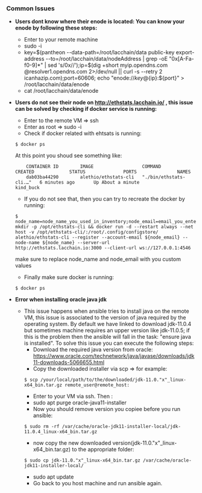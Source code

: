 ### Common Issues ###
* <strong>Users dont know where their enode is located: You can know your enode by following these steps:</strong>
    * Enter to your remote machine
    * sudo -i
    * key=$(pantheon --data-path=/root/lacchain/data public-key export-address --to=/root/lacchain/data/nodeAddress | grep -oE "0x[A-Fa-f0-9]*" | sed 's/0x//');ip=$(dig +short myip.opendns.com @resolver1.opendns.com 2>/dev/null || curl -s --retry 2 icanhazip.com);port=60606; echo "enode://${key}@${ip}:${port}" > /root/lacchain/data/enode
    * cat /root/lacchain/data/enode

* <strong>Users do not see their node on http://ethstats.lacchain.io/ , this issue can be solved by checking if docker service is running:</strong>
    * Enter to the remote VM => ssh
    * Enter as root => sudo -i
    * Check if docker related with ehtsats is running: 
    ```shell
    $ docker ps
    ```
    At this point you shoud see something like:
    ```shell
        CONTAINER ID        IMAGE                  COMMAND                  CREATED             STATUS              PORTS               NAMES
        dab03ba44290        alethio/ethstats-cli   "./bin/ethstats-cli.…"   6 minutes ago       Up About a minute                       kind_buck
    ```
    * If you do not see that, then you can try to recreate the docker by running:
    ```shell
    $ node_name=node_name_you_used_in_inventory;node_email=email_you_entered_in_inventory; mkdir -p /opt/ethstats-cli && docker run -d --restart always --net host -v /opt/ethstats-cli/:/root/.config/configstore/ alethio/ethstats-cli --register --account-email ${node_email} --node-name ${node_name} --server-url http://ethstats.lacchain.io:3000 --client-url ws://127.0.0.1:4546
    ```
    make sure to replace node_name and node_email with you custom values
    * Finally make sure docker is running:
    ```shell
    $ docker ps
    ```

* <strong>Error when installing oracle java jdk</strong>
    * This issue happens when ansible tries to install java on the remote VM, this issue is associated to the version of java required by the operating system. By default we have linked to download jdk-11.0.4 but sometimes machine requires an upper version like jdk-11.0.5; if this is the problem then the ansible will fall in the task: "ensure java is installed". To solve this issue you can execute the following steps:
        * Download the required java version from oracle: https://www.oracle.com/technetwork/java/javase/downloads/jdk11-downloads-5066655.html
        * Copy the downloaded installer via scp => for example:
        ```shell
        $ scp /your/local/path/to/the/downloaded/jdk-11.0."x"_linux-x64_bin.tar.gz remote_user@remote_host:
        ```
        * Enter to your VM via ssh.
            Then :
        * sudo apt purge oracle-java11-installer
        * Now you should remove version you copiee before you run ansible:
        ```shell
        $ sudo rm -rf /var/cache/oracle-jdk11-installer-local/jdk-11.0.4_linux-x64_bin.tar.gz
        ```
        * now copy the new downloaded version(jdk-11.0."x"_linux-x64_bin.tar.gz) to the appropriate folder:
        ```shell
        $ sudo cp jdk-11.0."x"_linux-x64_bin.tar.gz /var/cache/oracle-jdk11-installer-local/
        ```
        * sudo apt update
        * Go back to you host machine and run ansible again.